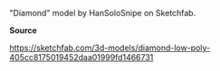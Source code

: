 "Diamond" model by HanSoloSnipe on Sketchfab.

**Source**

https://sketchfab.com/3d-models/diamond-low-poly-405cc8175019452daa01999fd1466731
